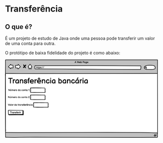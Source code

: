 # Transferência

## O que é?

É um projeto de estudo de Java onde uma pessoa pode transferir um valor de uma conta para outra. 

O protótipo de baixa fidelidade do projeto é como abaixo:

![Protótipo de baixa fidelidade](./docs/prototype.png)
